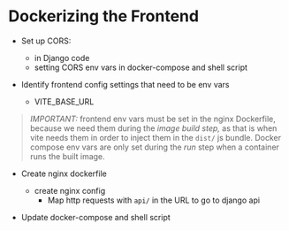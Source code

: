 # Dockerizing the Frontend

- Set up CORS:
  - in Django code
  - setting CORS env vars in docker-compose and shell script

- Identify frontend config settings that need to be env vars
  - VITE_BASE_URL

> *IMPORTANT:*  frontend env vars must be set in the nginx Dockerfile, because we need them during the *image build step,* as that is when vite needs them in order to inject them in the `dist/` js bundle. Docker compose env vars are only set during the *run* step when a container runs the built image.

- Create nginx dockerfile
  - create nginx config
    - Map http requests with `api/`  in the URL to go to django api

- Update docker-compose and shell script